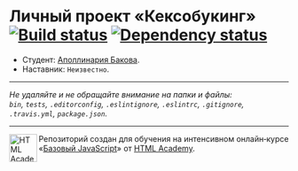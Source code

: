 # Личный проект «Кексобукинг» [![Build status][travis-image]][travis-url] [![Dependency status][dependency-image]][dependency-url]

* Студент: [Аполлинария Бакова](https://up.htmlacademy.ru/javascript/8/user/34471).
* Наставник: `Неизвестно`.

---

_Не удаляйте и не обращайте внимание на папки и файлы:_<br>
_`bin`, `tests`, `.editorconfig`, `.eslintignore`, `.eslintrc`, `.gitignore`, `.travis.yml`, `package.json`._

---

<a href="https://htmlacademy.ru/intensive/javascript"><img align="left" width="50" height="50" title="HTML Academy" src="https://up.htmlacademy.ru/static/img/intensive/javascript/logo-for-github.svg"></a>

Репозиторий создан для обучения на интенсивном онлайн‑курсе «[Базовый JavaScript](https://htmlacademy.ru/intensive/javascript)» от [HTML Academy](https://htmlacademy.ru).

[travis-image]: https://travis-ci.org/htmlacademy-javascript/34471-keksobooking.svg?branch=master
[travis-url]: https://travis-ci.org/htmlacademy-javascript/34471-keksobooking
[dependency-image]: https://david-dm.org/htmlacademy-javascript/34471-keksobooking.svg?style=flat-square
[dependency-url]: https://david-dm.org/htmlacademy-javascript/34471-keksobooking
